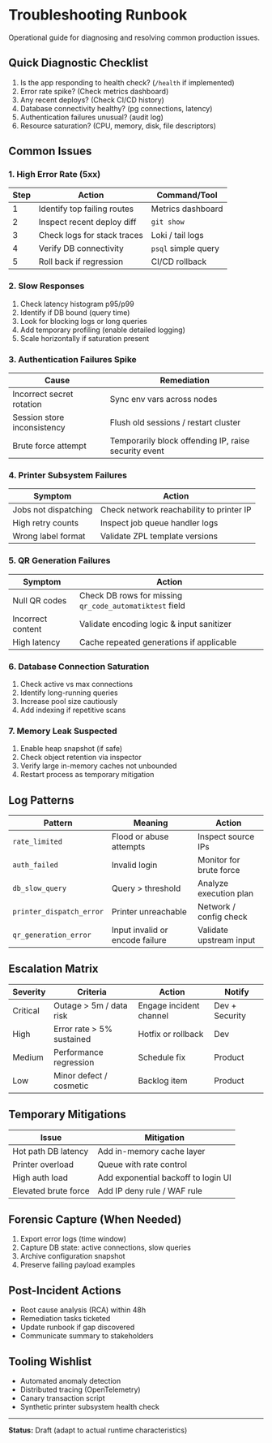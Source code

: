 # Troubleshooting Runbook

Operational guide for diagnosing and resolving common production issues.

## Quick Diagnostic Checklist
1. Is the app responding to health check? (`/health` if implemented)
2. Error rate spike? (Check metrics dashboard)
3. Any recent deploys? (Check CI/CD history)
4. Database connectivity healthy? (pg connections, latency)
5. Authentication failures unusual? (audit log)
6. Resource saturation? (CPU, memory, disk, file descriptors)

## Common Issues

### 1. High Error Rate (5xx)
| Step | Action | Command/Tool |
|------|--------|--------------|
| 1 | Identify top failing routes | Metrics dashboard |
| 2 | Inspect recent deploy diff | `git show` |
| 3 | Check logs for stack traces | Loki / tail logs |
| 4 | Verify DB connectivity | `psql` simple query |
| 5 | Roll back if regression | CI/CD rollback |

### 2. Slow Responses

1. Check latency histogram p95/p99
2. Identify if DB bound (query time)
3. Look for blocking logs or long queries
4. Add temporary profiling (enable detailed logging)
5. Scale horizontally if saturation present

### 3. Authentication Failures Spike
| Cause | Remediation |
|-------|------------|
| Incorrect secret rotation | Sync env vars across nodes |
| Session store inconsistency | Flush old sessions / restart cluster |
| Brute force attempt | Temporarily block offending IP, raise security event |

### 4. Printer Subsystem Failures
| Symptom | Action |
|---------|--------|
| Jobs not dispatching | Check network reachability to printer IP |
| High retry counts | Inspect job queue handler logs |
| Wrong label format | Validate ZPL template versions |

### 5. QR Generation Failures
| Symptom | Action |
|---------|--------|
| Null QR codes | Check DB rows for missing `qr_code_automatiktest` field |
| Incorrect content | Validate encoding logic & input sanitizer |
| High latency | Cache repeated generations if applicable |

### 6. Database Connection Saturation

1. Check active vs max connections 
2. Identify long-running queries 
3. Increase pool size cautiously
4. Add indexing if repetitive scans

### 7. Memory Leak Suspected

1. Enable heap snapshot (if safe)
2. Check object retention via inspector
3. Verify large in-memory caches not unbounded
4. Restart process as temporary mitigation

## Log Patterns
| Pattern | Meaning | Action |
|---------|---------|--------|
| `rate_limited` | Flood or abuse attempts | Inspect source IPs |
| `auth_failed` | Invalid login | Monitor for brute force |
| `db_slow_query` | Query > threshold | Analyze execution plan |
| `printer_dispatch_error` | Printer unreachable | Network / config check |
| `qr_generation_error` | Input invalid or encode failure | Validate upstream input |

## Escalation Matrix
| Severity | Criteria | Action | Notify |
|----------|----------|--------|--------|
| Critical | Outage > 5m / data risk | Engage incident channel | Dev + Security |
| High | Error rate > 5% sustained | Hotfix or rollback | Dev |
| Medium | Performance regression | Schedule fix | Product |
| Low | Minor defect / cosmetic | Backlog item | Product |

## Temporary Mitigations
| Issue | Mitigation |
|-------|-----------|
| Hot path DB latency | Add in-memory cache layer |
| Printer overload | Queue with rate control |
| High auth load | Add exponential backoff to login UI |
| Elevated brute force | Add IP deny rule / WAF rule |

## Forensic Capture (When Needed)
1. Export error logs (time window)
2. Capture DB state: active connections, slow queries
3. Archive configuration snapshot
4. Preserve failing payload examples

## Post-Incident Actions
- Root cause analysis (RCA) within 48h
- Remediation tasks ticketed
- Update runbook if gap discovered
- Communicate summary to stakeholders

## Tooling Wishlist
- Automated anomaly detection
- Distributed tracing (OpenTelemetry)
- Canary transaction script
- Synthetic printer subsystem health check

---
**Status:** Draft (adapt to actual runtime characteristics)
